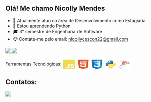 ## Olá! Me chamo Nicolly Mendes
- 🔭 Atualmente atuo na área de Desenvolvimento como Estagiária
- 🌱 Estou aprendendo Python
- 🎓 3° semestre de Engenharia de Software
- 📪 Contate-me pelo email: nicollycescon22@gmail.com

<div>
  <a href="https://github.com/NicollyMendes">
    <img height="180em" src="https://github-readme-stats.vercel.app/api?username=NicollyMendes&show_icons=false&theme=dracula&include_all_commits=true&count_private=true"/>
    <img height="180em" src="https://github-readme-stats.vercel.app/api/top-langs/?username=NicollyMendes&layout=compact&langs_count=16&theme=dracula"/>
  </a>
</div>

<div style="display: inline_block"><br>
  Ferramentas Tecnológicas:
  <img align="center" alt="Nick-JS" height="30" width="40" src="https://raw.githubusercontent.com/devicons/devicon/master/icons/javascript/javascript-plain.svg">
  <img align="center" alt="Nick-HTML" height="30" width="40" src="https://raw.githubusercontent.com/devicons/devicon/master/icons/html5/html5-original.svg">
  <img align="center" alt="Nick-CSS" height="30" width="40" src="https://raw.githubusercontent.com/devicons/devicon/master/icons/css3/css3-original.svg">
  <img align="center" alt="Nick-Python" height="30" width="40" src="https://raw.githubusercontent.com/devicons/devicon/master/icons/python/python-original.svg">
  <img align="center" alt="Nick-SQLServer" height="30" width="40" src="https://raw.githubusercontent.com/devicons/devicon/master/icons/microsoftsqlserver/microsoftsqlserver-original.svg">
</div>

## Contatos:
<div>
  <a href="mailto:nicollycescon22@gmail.com">
    <img src="https://img.shields.io/badge/Gmail-D14836?style=for-the-badge&logo=gmail&logoColor=white"/>
  </a>
</div>

